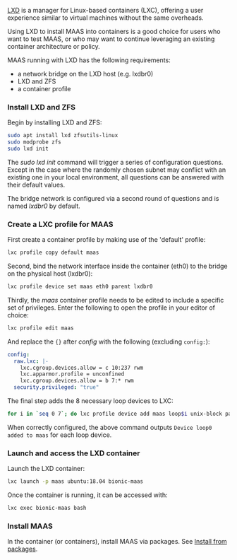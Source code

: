 <!--
Todo:
- Text needs a review
-->

[LXD][link-lxd] is a manager for Linux-based containers (LXC), offering a user
experience similar to virtual machines without the same overheads.

Using LXD to install MAAS into containers is a good choice for users who want
to test MAAS, or who may want to continue leveraging an existing container
architecture or policy. 

MAAS running with LXD has the following requirements:

- a network bridge on the LXD host (e.g. lxdbr0)
- LXD and ZFS
- a container profile

### Install LXD and ZFS

Begin by installing LXD and ZFS:

```bash
sudo apt install lxd zfsutils-linux
sudo modprobe zfs
sudo lxd init
```

The *sudo lxd init* command will trigger a series of configuration questions.
Except in the case where the randomly chosen subnet may conflict with an
existing one in your local environment, all questions can be answered with
their default values.

The bridge network is configured via a second round of questions and is named
*lxdbr0* by default. 

### Create a LXC profile for MAAS

First create a container profile by making use of the 'default' profile:

```bash
lxc profile copy default maas
```

Second, bind the network interface inside the container (eth0) to the bridge on
the physical host (lxdbr0):

```bash
lxc profile device set maas eth0 parent lxdbr0
```

Thirdly, the *maas* container profile needs to be edited to include a specific
set of privileges. Enter the following to open the profile in your editor of
choice:

```bash
lxc profile edit maas
```

And replace the `{}` after *config* with the following (excluding `config:`):

```yaml
config:
  raw.lxc: |-
    lxc.cgroup.devices.allow = c 10:237 rwm
    lxc.apparmor.profile = unconfined
    lxc.cgroup.devices.allow = b 7:* rwm
  security.privileged: "true"
```

The final step adds the 8 necessary loop devices to LXC:

```bash
for i in `seq 0 7`; do lxc profile device add maas loop$i unix-block path=/dev/loop$i; done
```

When correctly configured, the above command outputs 
`Device loop0 added to maas` for each loop device.

### Launch and access the LXD container

Launch the LXD container:

```bash
lxc launch -p maas ubuntu:18.04 bionic-maas
```

Once the container is running, it can be accessed with:

```bash
lxc exec bionic-maas bash
```

### Install MAAS

In the container (or containers), install MAAS via packages. See
[Install from packages][maas-install-packages]. 


<!-- LINKS -->
[link-lxd]: https://linuxcontainers.org/lxd/
[maas-install-packages]: installconfig-package-install.md
